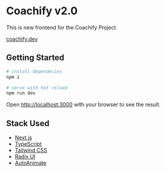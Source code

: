 # Coachify v2.0

This is new frontend for the Coachify Project.

[coachify.dev](https://coachify.dev)

## Getting Started

```bash
# install dependecies
npm i

# serve with hot reload
npm run dev
```

Open [http://localhost:3000](http://localhost:3000) with your browser to see the result.

## Stack Used

- [Next.js](https://nextjs.org/)
- [TypeScript](https://typescriptlang.org/)
- [Tailwind CSS](https://tailwindcss.com/)
- [Radix UI](https://www.radix-ui.com/)
- [AutoAnimate](https://auto-animate.formkit.com/)

